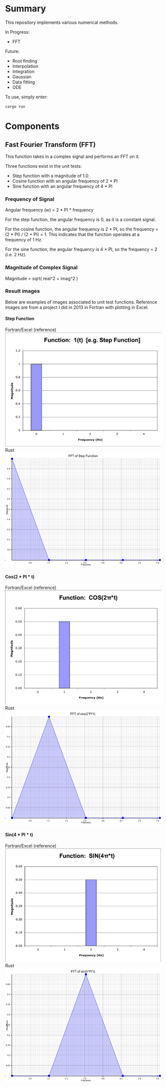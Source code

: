 # Summary

This repository implements various numerical methods.

In Progress:
- FFT

Future:
- Root finding
- Interpolation
- Integration
- Gaussian
- Data fitting
- ODE

To use, simply enter:
```
cargo run
```

# Components
## Fast Fourier Transform (FFT)
This function takes in a complex signal and performs an FFT on it.

Three functions exist in the unit tests:
- Step function with a magnitude of 1.0
- Cosine function with an angular frequency of 2 * PI
- Sine function with an angular frequency of 4 * PI

### Frequency of Signal

Angular frequency (_w_) = 2 * PI * frequency

For the step function, the angular frequency is 0, as it is a constant signal.

For the cosine function, the angular frequency is 2 * PI, so the frequency = (2 * PI) / (2 * PI) = 1. This indicates that the function operates at a frequency of 1 Hz.

For the sine function, the angular frequency is 4 * PI, so the frequency = 2 (i.e. 2 Hz).

### Magnitude of Complex Signal
Magnitude = sqrt( real^2 + imag^2 )

### Result images
Below are examples of images associated to unit test functions. Reference images are from a project I did in 2013 in Fortran with plotting in Excel.

#### Step Function
Fortran/Excel (reference)
![Step Function](./img/reference_step.png)
Rust
![Step Function](./img/step.png)

#### Cos(2 * PI * t)
Fortran/Excel (reference)
![Cos(2 * PI * t)](./img/reference_cos2pi.png)
Rust
![Cos(2 * PI * t)](./img/cos2pi.png)

#### Sin(4 * PI * t)
Fortran/Excel (reference)
![Sin(4 * PI * t)](./img/reference_sin4pi.png)
Rust
![Sin(4 * PI * t)](./img/sin4pi.png)
